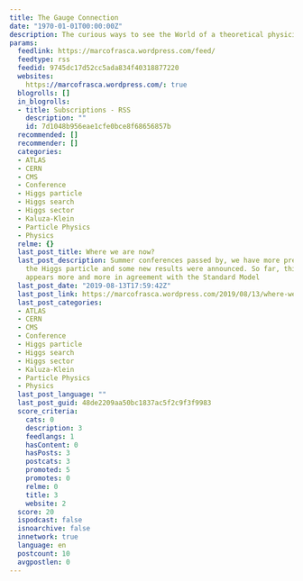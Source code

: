 ```yaml
---
title: The Gauge Connection
date: "1970-01-01T00:00:00Z"
description: The curious ways to see the World of a theoretical physicist
params:
  feedlink: https://marcofrasca.wordpress.com/feed/
  feedtype: rss
  feedid: 9745dc17d52cc5ada834f40318877220
  websites:
    https://marcofrasca.wordpress.com/: true
  blogrolls: []
  in_blogrolls:
  - title: Subscriptions - RSS
    description: ""
    id: 7d1048b956eae1cfe0bce8f68656857b
  recommended: []
  recommender: []
  categories:
  - ATLAS
  - CERN
  - CMS
  - Conference
  - Higgs particle
  - Higgs search
  - Higgs sector
  - Kaluza-Klein
  - Particle Physics
  - Physics
  relme: {}
  last_post_title: Where we are now?
  last_post_description: Summer conferences passed by, we have more precise data on
    the Higgs particle and some new results were announced. So far, this particle
    appears more and more in agreement with the Standard Model
  last_post_date: "2019-08-13T17:59:42Z"
  last_post_link: https://marcofrasca.wordpress.com/2019/08/13/where-we-are-now/
  last_post_categories:
  - ATLAS
  - CERN
  - CMS
  - Conference
  - Higgs particle
  - Higgs search
  - Higgs sector
  - Kaluza-Klein
  - Particle Physics
  - Physics
  last_post_language: ""
  last_post_guid: 48de2209aa50bc1837ac5f2c9f3f9983
  score_criteria:
    cats: 0
    description: 3
    feedlangs: 1
    hasContent: 0
    hasPosts: 3
    postcats: 3
    promoted: 5
    promotes: 0
    relme: 0
    title: 3
    website: 2
  score: 20
  ispodcast: false
  isnoarchive: false
  innetwork: true
  language: en
  postcount: 10
  avgpostlen: 0
---
```

